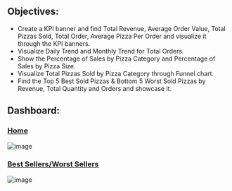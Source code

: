 ## Objectives:
* Create a KPI banner and find Total Revenue, Average Order Value, Total Pizzas Sold, Total Order, Average Pizza Per Order and visualize it through the KPI banners.
* Visualize Daily Trend and Monthly Trend for Total Orders.
* Show the Percentage of Sales by Pizza Category and Percentage of Sales by Pizza Size.
* Visualize Total Pizzas Sold by Pizza Category through Funnel chart.
* Find the Top 5 Best Sold Pizzas & Bottom 5 Worst Sold Pizzas by Revenue, Total Quantity and Orders and showcase it.
## Dashboard:
### [Home](![image](https://github.com/Balajimohan18/Power-BI-Visualization-project/assets/136687240/6e0fa2c6-3498-49cd-a076-db31eccc92dc))

  ![image](https://github.com/Balajimohan18/Power-BI-Visualization-project/assets/136687240/35fc0345-f08a-47b6-8608-44d076b4b3fe)

### [Best Sellers/Worst Sellers](![image](https://github.com/Balajimohan18/Power-BI-Visualization-project/assets/136687240/f186b38d-738c-4f42-a5c0-2f7cd63a3d37))

 ![image](https://github.com/Balajimohan18/Power-BI-Visualization-project/assets/136687240/9a5af969-1ad9-48be-8adf-634c59827f74)
